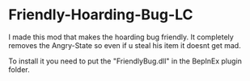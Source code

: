 # Friendly-Hoarding-Bug-LC
I made this mod that makes the hoarding bug friendly. It completely removes the Angry-State so even if u steal his item it doesnt get mad.

To install it you need to put the "FriendlyBug.dll" in the BepInEx plugin folder. 
